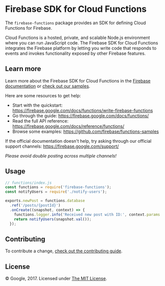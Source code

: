 # Firebase SDK for Cloud Functions

The `firebase-functions` package provides an SDK for defining Cloud Functions for Firebase.

Cloud Functions is a hosted, private, and scalable Node.js environment where you can run JavaScript code. The Firebase SDK for Cloud Functions integrates the Firebase platform by letting you write code that responds to events and invokes functionality exposed by other Firebase features.

## Learn more

Learn more about the Firebase SDK for Cloud Functions in the [Firebase documentation](https://firebase.google.com/docs/functions/) or [check out our samples](https://github.com/firebase/functions-samples).

Here are some resources to get help:

- Start with the quickstart: https://firebase.google.com/docs/functions/write-firebase-functions
- Go through the guide: https://firebase.google.com/docs/functions/
- Read the full API reference: https://firebase.google.com/docs/reference/functions/
- Browse some examples: https://github.com/firebase/functions-samples

If the official documentation doesn't help, try asking through our official support channels: https://firebase.google.com/support/

_Please avoid double posting across multiple channels!_

## Usage

```js
// functions/index.js
const functions = require('firebase-functions');
const notifyUsers = require('./notify-users');

exports.newPost = functions.database
  .ref('/posts/{postId}')
  .onCreate((snapshot, context) => {
    functions.logger.info('Received new post with ID:', context.params.postId);
    return notifyUsers(snapshot.val());
  });
```

## Contributing

To contribute a change, [check out the contributing guide](.github/CONTRIBUTING.md).

## License

© Google, 2017. Licensed under [The MIT License](LICENSE).
